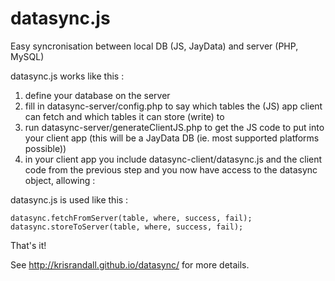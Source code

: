 datasync.js
===========

Easy syncronisation between local DB (JS, JayData) and server (PHP, MySQL)


datasync.js works like this :

1. define your database on the server
2. fill in datasync-server/config.php to say which tables the (JS) app client can fetch and which tables it can store (write) to
3. run datasync-server/generateClientJS.php to get the JS code to put into your client app (this will be a JayData DB (ie. most supported platforms possible))
4. in your client app you include datasync-client/datasync.js and the client code from the previous step and you now have access to the datasync object, allowing :
        
datasync.js is used like this :
    
    datasync.fetchFromServer(table, where, success, fail);
    datasync.storeToServer(table, where, success, fail);


	

That's it!


See http://krisrandall.github.io/datasync/ for more details.

